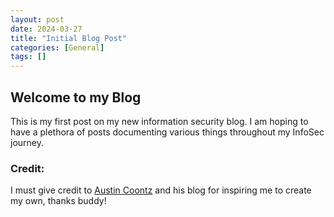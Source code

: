 ```yaml
---
layout: post
date: 2024-03-27
title: "Initial Blog Post"
categories: [General]
tags: []
---
```


## Welcome to my Blog

This is my first post on my new information security blog. I am hoping to have a plethora of posts documenting various things throughout my InfoSec journey. 

### Credit:

I must give credit to [Austin Coontz](https://coontzy1.github.io/) and his blog for inspiring me to create my own, thanks buddy!
